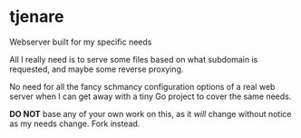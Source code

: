 # tjenare
Webserver built for my specific needs

All I really need is to serve some files based on what subdomain is requested, and maybe some reverse proxying.

No need for all the fancy schmancy configuration options of a real web server when I can get away with a tiny Go project to cover the same needs.

**DO NOT** base any of your own work on this, as it *will* change without notice as my needs change. Fork instead.
